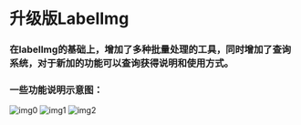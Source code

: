 # 升级版LabelImg

### 在labelImg的基础上，增加了多种批量处理的工具，同时增加了查询系统，对于新加的功能可以查询获得说明和使用方式。

### 一些功能说明示意图：
![img0](https://github.com/wufan-tb/improved-LabelImg/blob/master/demo/0.jpg)
![img1](https://github.com/wufan-tb/improved-LabelImg/blob/master/demo/1.jpg)
![img2](https://github.com/wufan-tb/improved-LabelImg/blob/master/demo/2.jpg)
